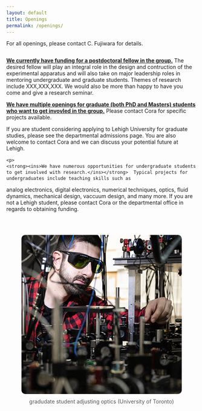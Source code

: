 ```yaml
---
layout: default
title: Openings
permalink: /openings/
---
```


For all openings, please contact C. Fujiwara for details.

<div style="display: flex; flex-wrap: wrap; gap: 2rem; margin-bottom: 2rem; align-items: flex-start;">
  <div style="flex: 1; min-width: 250px;">
    <p>
   <strong><ins>We currently have funding for a postdoctoral fellow in the group.</ins></strong>  The desired fellow will play an integral role in the design and contruction of the experimental apparatus and will also take on major leadership roles in mentoring undergraduate and graduate students.  Themes of research include XXX,XXX,XXX.  We would also be more than happy to have you come and give a research seminar.
    </p>
    <p>
<strong><ins>We have multiple openings for graduate (both PhD and Masters) students who want to get invovled in the group.</ins></strong> Please contact Cora for specific projects available.

If you are student considering applying to Lehigh University for graduate studies, please see the departmental admissions page. You are also welcome to contact Cora and we can discuss your potential future at Lehigh.
    </p>
	
	<p>
	<strong><ins>We have numerous opportunities for undergraduate students to get involved with research.</ins></strong>  Typical projects for undergraduates include teaching skills such as 
analog electronics, digital electronics, numerical techniques, optics, fluid dynamics, mechanical design, vaccuum design, and many more. If you are not a Lehigh student, please contact Cora or the departmental office in regards to obtaining funding.
	</p>
  </div>

  <div style="flex: 1; min-width: 250px;">
<figure style="flex: 1; min-width: 250px; text-align: center;">
    <img src="/assets/img/adjust.jpg" alt="grad student adjusting optics" style="width: 100%; max-width: 100%; border-radius: 10px;">
    <figcaption style="margin-top: 0.5rem; color: #555;">gradudate student adjusting optics (University of Toronto)</figcaption>
  </figure>
  
  </div>
</div>